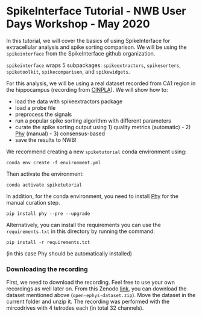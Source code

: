 # SpikeInterface Tutorial - NWB User Days Workshop  - May 2020


In this tutorial, we will cover the basics of using SpikeInterface for extracellular analysis and spike sorting comparison. 
We will be using the `spikeinterface` from the SpikeInterface github organization. 

`spikeinterface` wraps 5 subpackages: `spikeextractors`, `spikesorters`, `spiketoolkit`, `spikecomparison`, and `spikewidgets`.

For this analysis, we will be using a real dataset recorded from CA1 region in the hippocampus (recording from [CINPLA](https://www.mn.uio.no/ibv/english/research/sections/fyscell/cinpla/)). We will show how to:

- load the data with spikeextractors package
- load a probe file
- preprocess the signals
- run a popular spike sorting algorithm with different parameters
- curate the spike sorting output using 1) quality metrics (automatic) - 2) [Phy](https://github.com/cortex-lab/phy) 
(manual) - 3) consensus-based
- save the results to NWB!

We recommend creating a new `spiketutorial` conda environment using:

`conda env create -f environment.yml`

Then activate the environment:

`conda activate spiketutorial`

In addition, for the conda environment, you need to install [Phy](https://github.com/cortex-lab/phy) for the manual curation step.

`pip install phy --pre --upgrade`


Alternatively, you can install the requirements you can use the `requirements.txt` in this directory by running the command:

`pip install -r requirements.txt`

(in this case Phy should be automatically installed)



### Downloading the recording

First, we need to download the recording. Feel free to use your own recordings as well later on.
From this Zenodo [link](https://doi.org/10.5281/zenodo.3825284), you can download the dataset mentioned above 
(`open-ephys-dataset.zip`). Move the dataset in the current folder and unzip it.
The recording was performed with the mircodrives with 4 tetrodes each (in total 32 channels).
